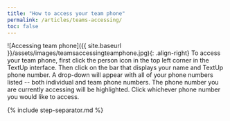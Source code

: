```yaml
---
title: "How to access your team phone"
permalink: /articles/teams-accessing/
toc: false
---
```


![Accessing team phone]({{ site.baseurl }}/assets/images/teamsaccessingteamphone.jpg){: .align-right} To access your team phone, first click the person icon in the top left corner in the TextUp interface. Then click on the bar that displays your name and TextUp phone number. A drop-down will appear with all of your phone numbers listed -- both individual and team phone numbers. The phone number you are currently accessing will be highlighted. Click whichever phone number you would like to access.

{% include step-separator.md %}
